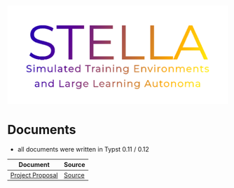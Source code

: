 ![](docs/imgs/STELLA-colour.png)

# Documents
- all documents were written in Typst 0.11 / 0.12

| Document                                       | Source                   |
|------------------------------------------------|--------------------------|
| [Project Proposal](docs/proposal/proposal.pdf) | [Source](docs/proposal/) |


